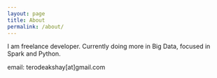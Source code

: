 ```yaml
---
layout: page
title: About
permalink: /about/
---
```


I am freelance developer. Currently doing more in Big Data, focused in Spark and Python.


email: terodeakshay[at]gmail.com
